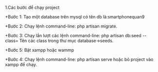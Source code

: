 1.Các bước để chạy project

+Bước 1:
Tạo một database trên mysql có tên db là:smartphonequan9

+Bước 2:
Chạy lệnh command-line: php artisan migrate.

+Bước 3:
Chạy lần lượt các lệnh command-line: php artisan db:seed --class= Tên các class trong thư mục database->seeds.

+Bước 5:
Bật xampp hoặc wammp

+Bước 4:
Chạy lệnh command-line: php artisan serve hoặc bỏ project vào xampp để chạy.

